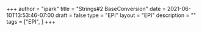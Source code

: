 +++
author = "ipark"
title = "Strings#2 BaseConversion"
date =  2021-06-10T13:53:46-07:00
draft =  false
type = "EPI"
layout = "EPI"
description = ""
tags = ["EPI", 
]
+++
